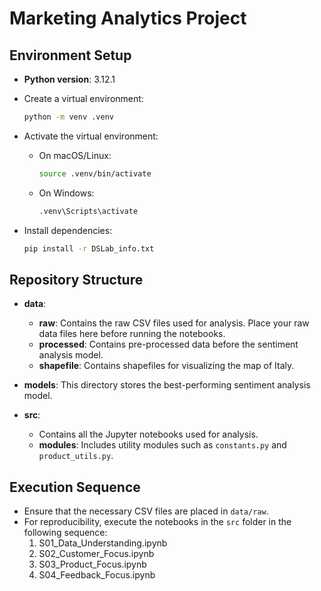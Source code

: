 
# Marketing Analytics Project

## Environment Setup

- **Python version**: 3.12.1
- Create a virtual environment:
  
    ```bash
    python -m venv .venv
    ```
    
- Activate the virtual environment:
  - On macOS/Linux:
    ```bash
    source .venv/bin/activate
    ```
  - On Windows:
    ```bash
    .venv\Scripts\activate
    ```
- Install dependencies:
    ```bash
  pip install -r DSLab_info.txt
    ```

## Repository Structure

- **data**:
  - **raw**: Contains the raw CSV files used for analysis. Place your raw data files here before running the notebooks.
  - **processed**: Contains pre-processed data before the sentiment analysis model.
  - **shapefile**: Contains shapefiles for visualizing the map of Italy.

- **models**: This directory stores the best-performing sentiment analysis model.

- **src**:
  - Contains all the Jupyter notebooks used for analysis.
  - **modules**: Includes utility modules such as `constants.py` and `product_utils.py`.

## Execution Sequence

- Ensure that the necessary CSV files are placed in `data/raw`.
- For reproducibility, execute the notebooks in the `src` folder in the following sequence:
  1. S01_Data_Understanding.ipynb
  2. S02_Customer_Focus.ipynb
  3. S03_Product_Focus.ipynb
  4. S04_Feedback_Focus.ipynb

